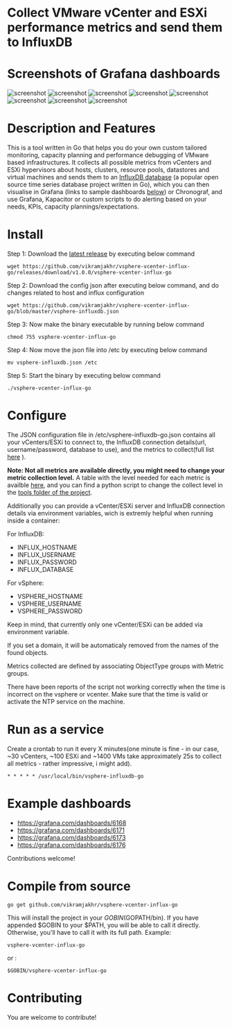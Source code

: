 
# Collect VMware vCenter and ESXi performance metrics and send them to InfluxDB

# Screenshots of Grafana dashboards
![screenshot](https://grafana.com/api/dashboards/6168/images/3930/image)
![screenshot](https://grafana.com/api/dashboards/6171/images/3933/image)
![screenshot](https://grafana.com/api/dashboards/6171/images/3936/image)
![screenshot](https://grafana.com/api/dashboards/6171/images/3939/image)
![screenshot](https://grafana.com/api/dashboards/6171/images/3942/image)
![screenshot](https://grafana.com/api/dashboards/6173/images/3956/image)
![screenshot](https://grafana.com/api/dashboards/6173/images/3959/image)
![screenshot](https://grafana.com/api/dashboards/6176/images/3968/image)

# Description and Features
This is a tool written in Go that helps you do your own custom tailored monitoring, capacity planning and performance debugging of VMware based infrastructures. It collects all possible metrics from vCenters and ESXi hypervisors about hosts, clusters, resource pools, datastores and virtual machines and sends them to an [InfluxDB database](https://github.com/influxdata/influxdb) (a popular open source time series database project written in Go), which you can then visualise in Grafana (links to sample dashboards [below](#example-dashboards)) or Chronograf, and use Grafana, Kapacitor or custom scripts to do alerting based on your needs, KPIs, capacity plannings/expectations.

# Install 
Step 1: Download the [latest release](https://github.com/vikramjakhr/vsphere-vcenter-influx-go/releases/latest) by executing below command
```
wget https://github.com/vikramjakhr/vsphere-vcenter-influx-go/releases/download/v1.0.0/vsphere-vcenter-influx-go
```
Step 2: Download the config json after executing below command, and do changes related to host and influx configuration
```
wget https://github.com/vikramjakhr/vsphere-vcenter-influx-go/blob/master/vsphere-influxdb.json
```

Step 3: Now make the binary executable by running below command
```
chmod 755 vsphere-vcenter-influx-go
```

Step 4: Now move the json file into /etc by executing below command
```
mv vsphere-influxdb.json /etc
```
Step 5: Start the binary by executing below command
```
./vsphere-vcenter-influx-go
```

# Configure

The JSON configuration file in /etc/vsphere-influxdb-go.json contains all your vCenters/ESXi to connect to, the InfluxDB connection details(url, username/password, database to use), and the metrics to collect(full list [here](http://www.virten.net/2015/05/vsphere-6-0-performance-counter-description/) ).

**Note: Not all metrics are available directly, you might need to change your metric collection level.**
A table with the level needed for each metric is availble [here](http://www.virten.net/2015/05/which-performance-counters-are-available-in-each-statistic-level/), and you can find a python script to change the collect level in the [tools folder of the project](./tools/).

Additionally  you can provide a vCenter/ESXi server and InfluxDB connection details via environment variables, wich is extremly helpful when running inside a container:

For InfluxDB:
* INFLUX\_HOSTNAME
* INFLUX\_USERNAME
* INFLUX\_PASSWORD
* INFLUX\_DATABASE

For vSphere:
* VSPHERE\_HOSTNAME
* VSPHERE\_USERNAME
* VSPHERE\_PASSWORD 

Keep in mind, that currently only one vCenter/ESXi can be added via environment variable.

If you set a domain, it will be automaticaly removed from the names of the found objects.

Metrics collected are defined by associating ObjectType groups with Metric groups.

There have been reports of the script not working correctly when the time is incorrect on the vsphere or vcenter. Make sure that the time is valid or activate the NTP service on the machine.

# Run as a service

Create a crontab to run it every X minutes(one minute is fine - in our case, ~30 vCenters, ~100 ESXi and ~1400 VMs take approximately 25s to collect all metrics - rather impressive, i might add).
```
* * * * * /usr/local/bin/vsphere-influxdb-go
```

# Example dashboards
* https://grafana.com/dashboards/6168
* https://grafana.com/dashboards/6171
* https://grafana.com/dashboards/6173
* https://grafana.com/dashboards/6176

Contributions welcome!


# Compile from source

```
go get github.com/vikramjakhr/vsphere-vcenter-influx-go

```
This will install the project in your $GOBIN($GOPATH/bin). If you have appended $GOBIN to your $PATH, you will be able to call it directly. Otherwise, you'll have to call it with its full path.
Example:
```
vsphere-vcenter-influx-go
```
or :
```
$GOBIN/vsphere-vcenter-influx-go
```

# Contributing
You are welcome to contribute!